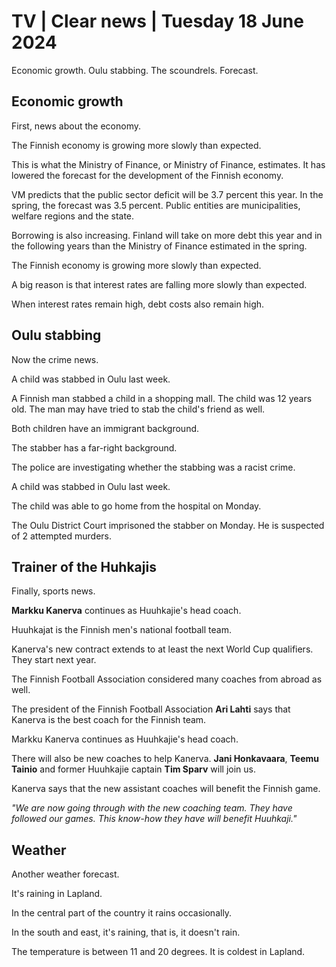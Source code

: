 # TV \| Clear news \| Tuesday 18 June 2024

Economic growth. Oulu stabbing. The scoundrels. Forecast.

## Economic growth

First, news about the economy.

The Finnish economy is growing more slowly than expected.

This is what the Ministry of Finance, or Ministry of Finance, estimates. It has lowered the forecast for the development of the Finnish economy.

VM predicts that the public sector deficit will be 3.7 percent this year. In the spring, the forecast was 3.5 percent. Public entities are municipalities, welfare regions and the state.

Borrowing is also increasing. Finland will take on more debt this year and in the following years than the Ministry of Finance estimated in the spring.

The Finnish economy is growing more slowly than expected.

A big reason is that interest rates are falling more slowly than expected.

When interest rates remain high, debt costs also remain high.

## Oulu stabbing

Now the crime news.

A child was stabbed in Oulu last week.

A Finnish man stabbed a child in a shopping mall. The child was 12 years old. The man may have tried to stab the child's friend as well.

Both children have an immigrant background.

The stabber has a far-right background.

The police are investigating whether the stabbing was a racist crime.

A child was stabbed in Oulu last week.

The child was able to go home from the hospital on Monday.

The Oulu District Court imprisoned the stabber on Monday. He is suspected of 2 attempted murders.

## Trainer of the Huhkajis

Finally, sports news.

**Markku Kanerva** continues as Huuhkajie's head coach.

Huuhkajat is the Finnish men's national football team.

Kanerva's new contract extends to at least the next World Cup qualifiers. They start next year.

The Finnish Football Association considered many coaches from abroad as well.

The president of the Finnish Football Association **Ari Lahti** says that Kanerva is the best coach for the Finnish team.

Markku Kanerva continues as Huuhkajie's head coach.

There will also be new coaches to help Kanerva. **Jani Honkavaara**, **Teemu Tainio** and former Huuhkajie captain **Tim Sparv** will join us.

Kanerva says that the new assistant coaches will benefit the Finnish game.

*"We are now going through with the new coaching team. They have followed our games. This know-how they have will benefit Huuhkaji."*

## Weather

Another weather forecast.

It's raining in Lapland.

In the central part of the country it rains occasionally.

In the south and east, it's raining, that is, it doesn't rain.

The temperature is between 11 and 20 degrees. It is coldest in Lapland.

